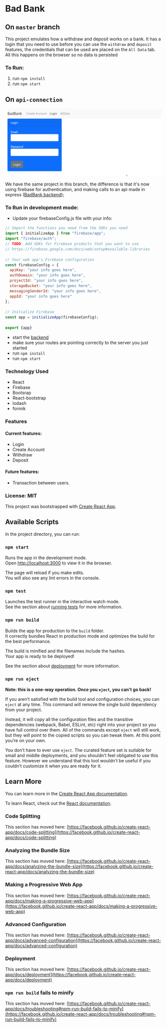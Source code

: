 # Bad Bank

## On `master` branch

This project emulates how a withdraw and deposit works on a bank. It has a login that you need to use before you can use the `withdraw` and `deposit` features, the credentials that can be used are placed on the `All Data` tab. All this happens on the browser so no data is persisted

### To Run: 

1. run `npm install`
2. run `npm start`

## On `api-connection`

![Alt text](screenshot.png)

We have the same project in this branch, the difference is that it's now using firebase for authentication, and making calls to an api made in express ([BadBank backend](https://github.com/jfdlv/badbank-backend));

### To Run in development mode: 

- Update your firebaseConfig.js file with your info:
```js
// Import the functions you need from the SDKs you need
import { initializeApp } from "firebase/app";
import "firebase/auth";
// TODO: Add SDKs for Firebase products that you want to use
// https://firebase.google.com/docs/web/setup#available-libraries

// Your web app's Firebase configuration
const firebaseConfig = {
  apiKey: "your info goes here",
  authDomain: "your info goes here",
  projectId: "your info goes here",
  storageBucket: "your info goes here",
  messagingSenderId: "your info goes here",
  appId: "your info goes here"
};

// Initialize Firebase
const app = initializeApp(firebaseConfig);

export {app}
```
- start the [backend](https://github.com/jfdlv/badbank-backend) 
- make sure your routes are pointing correctly  to the server you just started
- run `npm install`
- run `npm start`

### Technology Used
- React
- Firebase
- Bootsrap
- React-bootstrap
- lodash
- formik

### Features

#### Current features:
- Login
- Create Account
- Withdraw
- Deposit

#### Future features:
- Transaction between users.

### License: MIT

This project was bootstrapped with [Create React App](https://github.com/facebook/create-react-app).

## Available Scripts

In the project directory, you can run:

### `npm start`

Runs the app in the development mode.\
Open [http://localhost:3000](http://localhost:3000) to view it in the browser.

The page will reload if you make edits.\
You will also see any lint errors in the console.

### `npm test`

Launches the test runner in the interactive watch mode.\
See the section about [running tests](https://facebook.github.io/create-react-app/docs/running-tests) for more information.

### `npm run build`

Builds the app for production to the `build` folder.\
It correctly bundles React in production mode and optimizes the build for the best performance.

The build is minified and the filenames include the hashes.\
Your app is ready to be deployed!

See the section about [deployment](https://facebook.github.io/create-react-app/docs/deployment) for more information.

### `npm run eject`

**Note: this is a one-way operation. Once you `eject`, you can’t go back!**

If you aren’t satisfied with the build tool and configuration choices, you can `eject` at any time. This command will remove the single build dependency from your project.

Instead, it will copy all the configuration files and the transitive dependencies (webpack, Babel, ESLint, etc) right into your project so you have full control over them. All of the commands except `eject` will still work, but they will point to the copied scripts so you can tweak them. At this point you’re on your own.

You don’t have to ever use `eject`. The curated feature set is suitable for small and middle deployments, and you shouldn’t feel obligated to use this feature. However we understand that this tool wouldn’t be useful if you couldn’t customize it when you are ready for it.

## Learn More

You can learn more in the [Create React App documentation](https://facebook.github.io/create-react-app/docs/getting-started).

To learn React, check out the [React documentation](https://reactjs.org/).

### Code Splitting

This section has moved here: [https://facebook.github.io/create-react-app/docs/code-splitting](https://facebook.github.io/create-react-app/docs/code-splitting)

### Analyzing the Bundle Size

This section has moved here: [https://facebook.github.io/create-react-app/docs/analyzing-the-bundle-size](https://facebook.github.io/create-react-app/docs/analyzing-the-bundle-size)

### Making a Progressive Web App

This section has moved here: [https://facebook.github.io/create-react-app/docs/making-a-progressive-web-app](https://facebook.github.io/create-react-app/docs/making-a-progressive-web-app)

### Advanced Configuration

This section has moved here: [https://facebook.github.io/create-react-app/docs/advanced-configuration](https://facebook.github.io/create-react-app/docs/advanced-configuration)

### Deployment

This section has moved here: [https://facebook.github.io/create-react-app/docs/deployment](https://facebook.github.io/create-react-app/docs/deployment)

### `npm run build` fails to minify

This section has moved here: [https://facebook.github.io/create-react-app/docs/troubleshooting#npm-run-build-fails-to-minify](https://facebook.github.io/create-react-app/docs/troubleshooting#npm-run-build-fails-to-minify)
